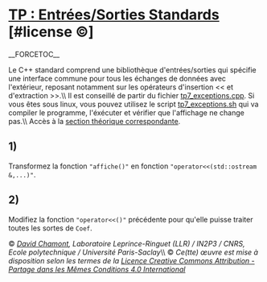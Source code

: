 # [TP : Entrées/Sorties Standards](README.md "wikilink") \[\#license ©\]

\_\_FORCETOC\_\_

Le C++ standard comprend une bibliothèque d'entrées/sorties qui spécifie une interface commune pour tous les échanges de données avec l'extérieur, reposant notamment sur les opérateurs d'insertion \<\< et d'extraction \>\>.\\\\ Il est conseillé de partir du fichier [tp7\_exceptions.cpp](coefs-old/tp7_exceptions.cpp "wikilink"). Si vous êtes sous linux, vous pouvez utilisez le script [tp7\_exceptions.sh](coefs-old/tp7_exceptions.sh "wikilink") qui va compiler le programme, l'éxécuter et vérifier que l'affichage ne change pas.\\\\ Accès à la [section théorique correspondante](ComplementEntreesSortiesStandards "wikilink").

## 1\)

Transformez la fonction `"affiche()"` en fonction `"operator<<(std::ostream &,...)"`.

## 2\)

Modifiez la fonction `"operator<<()"` précédente pour qu'elle puisse traiter toutes les sortes de `Coef`.

© *[David Chamont](http://llr.in2p3.fr/spip.php?page=view_person&personID=121), Laboratoire Leprince-Ringuet (LLR) / IN2P3 / CNRS, Ecole polytechnique / Université Paris-Saclay*\\\\ © *Ce(tte) œuvre est mise à disposition selon les termes de la [Licence Creative Commons Attribution - Partage dans les Mêmes Conditions 4.0 International](http://creativecommons.org/licenses/by-sa/4.0/)*
